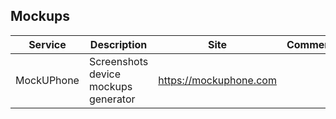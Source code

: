 ## Mockups

| Service | Description | Site | Comment |
| --- | --- | --- | --- |
| MockUPhone | Screenshots device mockups generator | https://mockuphone.com |

